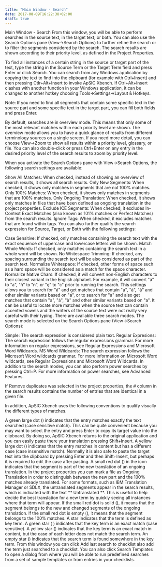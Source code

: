 ```yaml
---
title: "Main Window - Search"
date: 2017-08-09T16:22:38+02:00
draft: true
---
```


Main Window - Search
From this window, you will be able to perform searches in the source text, in the target text, or both. You can also use the Search Options pane (View->Search Options) to further refine the search or to filter the segments considered by the search. The search results are shown according to their priority level, as defined in the Project Properties.

To find all instances of a certain string in the source or target part of the text, type the string in the Source Term or the Target Term field and press Enter or click Search. You can search from any Windows application by copying the text to find into the clipboard (for example with Ctrl+Insert) and then pressing Ctlr+Alt+Insert to invoke ApSIC Xbench. If Ctrl+Alt+Insert clashes with another function in your Windows application, it can be changed to another hotkey choosing Tools->Settings->Layout & Hotkeys.

Note: If you need to find all segments that contain some specific text in the source part and some specific text in the target part, you can fill both fields and press Enter.

By default, searches are in overview mode. This means that only some of the most relevant matches within each priority level are shown. The overview mode allows you to have a quick glance of results from different terminology sources on a single screen. If you need more detail, you can choose View->Zoom to show all results within a priority level, glossary, or file. You can also double-click or press Ctrl+Enter on any entry in the desired priority level of the search results to zoom by priority level.

When you activate the Search Options pane with View->Search Options, the following search settings are available:

Show All Matches: When checked, instead of showing an overview of search results, it shows all search results. 
Only New Segments: When checked, it shows only matches in segments that are not 100% matches.
Only 100% Matches: When checked, it shows only matches in segments that are 100% matches.
Only Ongoing Translation: When checked, it shows only matches in files that have been defined as ongoing translation in the project properties.
Exclude ICE Segments: When checked, it excludes In-Context Exact Matches (also known as 101% matches or Perfect Matches) from the search results.
Ignore Tags: When checked, it excludes matches that are found within tags.
You can also further qualify the search expression for Source, Target, or Both with the following settings:

Case Sensitive: If checked, only matches containing the search text with the exact sequence of uppercase and lowercase letters will be shown.
Match Whole Words: If checked, only matches containing the search text in a whole word will be shown.
No Whitespace Trimming: If checked, any spacing surrounding the search text will be also considered as part of the search text. 
Normalize Whitespace: If checked, other forms of space such as a hard space will be considered as a match for the space character.
Normalize Native Chars: If checked, it will convert non-English characters to their closest variant in the English alphabet. For example, it will convert "á" to "a", "ñ" to "n", or "ç" to "c" prior to running the search. This settings allows you to search for "á" and get matches that contain "a", "á", "à" and other similar variants based on "a", or to search for "a" and also get matches that contain "a", "á", "à" and other similar variants based on "a". It can be useful to locate more matches when the source text can contain accented vowels and the writers of the source text were not really very careful with their typing.
There are available three search modes. The search mode is selected on the Search Options pane (View->Search Options): 

Simple: The search expression is considered plain text.
Regular Expresions: The search expression follows the regular expressions grammar. For more information on regular expressions, see Regular Expressions and Microsoft Word Wildcards.
MS Word Wildcards: The search expression follows the Microsoft Word wildcards grammar. For more information on Microsoft Word wildcards, see Regular Expressions and Microsoft Word Wildcards.
In addition to the search modes, you can also perform power searches by pressing Ctrl+P. For more information on power searches, see Advanced Features.

If Remove duplicates was selected in the project properties, the # column in the search results contains the number of entries that are identical in a given file.

In addition, ApSIC Xbench uses the following conventions to qualify visually the different types of matches.

A green large dot () indicates that the entry matches exactly the text searched (case sensitive match). This can be quite convenient because you may want to select the entry and press Enter to copy its target value into the clipboard. By doing so, ApSIC Xbench returns to the original application and you can easily paste there your translation pressing Shift+Insert.
A yellow large dot () indicates that the entry matches in content but has a different case (case insensitive match). Normally it is also safe to paste the target text into the clipboard by pressing Enter and then Shift+Insert, but perhaps it is required to edit the case after pasting.
A small red dot () in the icon indicates that the segment is part of the new translation of an ongoing translation. In the project properties you can mark a file as Ongoing Translation in order to distinguish between the new part and the 100% matches already translated. For some formats, such as IBM Translation Manager or SDLX, the untranslated segments appear in the search results, which is indicated with the text ** Untranslated **. This is useful to help decide the best translation for a new term by quickly seeing all instances where that term will appear. If the small red dot is solid (), it means that the segment belongs to the new and changed segments of the ongoing translation. If the small red dot is empty (), it means that the segment belongs to the 100% matches.
A star indicates that the term is defined as key term. A green star ( ) indicates that the key term is an exact match (case sensitive). A yellow star () indicates that the key term is an exact match in content, but the case of each letter does not match the search term. An empty star () indicates that the search term is found somewhere in the key term.
From this window you can click Add last search to checklist also add the term just searched to a checklist. You can also click Search Templates to open a dialog from where you will be able to run predefined searches from a set of sample templates or from entries in your checklists.
